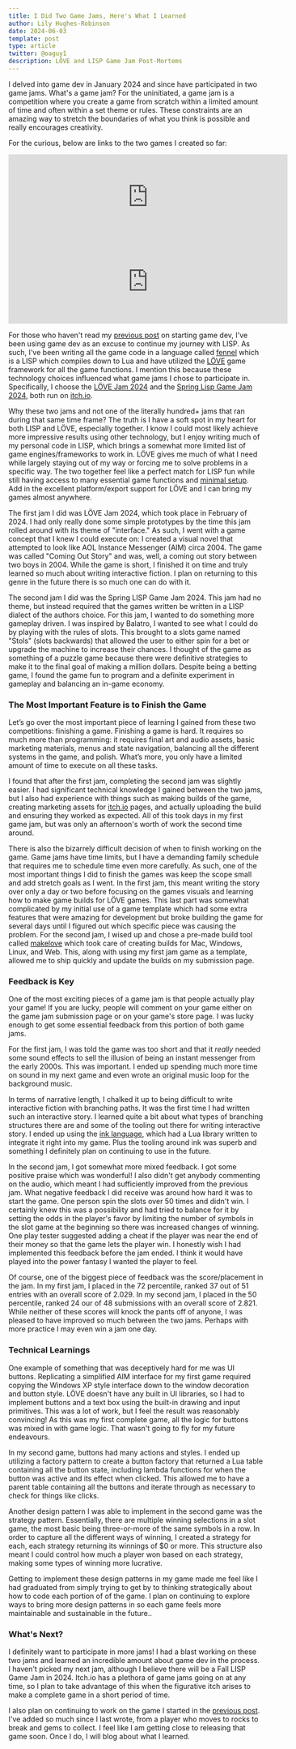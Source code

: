 ```yaml
---
title: I Did Two Game Jams, Here's What I Learned
author: Lily Hughes-Robinson
date: 2024-06-03
template: post
type: article
twitter: @oaguy1
description: LÖVE and LISP Game Jam Post-Mortems
---
```


I delved into  game dev in January 2024 and since have participated in two game jams. What's a game jam? For the uninitiated, a game jam is a competition where you create a game from scratch within a limited amount of time and often within a set theme or rules. These constraints are an amazing way to stretch the boundaries of what you think is possible and really encourages creativity.

For the curious, below are links to the two games I created so far:

<iframe frameborder="0" src="https://itch.io/embed/2544698?dark=true" width="552" height="167"><a href="https://oaguy1.itch.io/coming-out-story">Coming Out Story by oaguy1</a></iframe>

<iframe frameborder="0" src="https://itch.io/embed/2722800?dark=true" width="552" height="167"><a href="https://oaguy1.itch.io/stols">Stols by oaguy1</a></iframe>

For those who haven't read my [previous post](2024-01-30-build-a-stupid-game.html) on starting game dev, I've been using game dev as an excuse to continue my journey with LISP. As such, I've been writing all the game code in a language called [fennel](https://fennel-lang.org) which is a LISP which compiles down to Lua and have utilized the [LÖVE](https://www.love2d.org) game framework for all the game functions. I mention this because these technology choices influenced what game jams I chose to participate in. Specifically, I choose the [LÖVE Jam 2024](https://itch.io/jam/love2d-jam-2024) and the [Spring Lisp Game Jam 2024](https://itch.io/jam/spring-lisp-game-jam-2024), both run on [itch.io](https://itch.io).

Why these two jams and not one of the literally hundred+ jams that ran during that same time frame? The truth is I have a soft spot in my heart for both LISP and LÖVE, especially together. I know I could most likely achieve more impressive results using other technology, but I enjoy writing much of my personal code in LISP, which brings a somewhat more limited list of game engines/frameworks to work in. LÖVE gives me much of what I need while largely staying out of my way or forcing me to solve problems in a specific way. The two together feel like a perfect match for LISP fun while still having access to many essential game functions and [minimal setup](https://sr.ht/~benthor/absolutely-minimal-love2d-fennel/). Add in the excellent platform/export support for LÖVE and I can bring my games almost anywhere.

The first jam I did was LÖVE Jam 2024, which took place in February of 2024. I had only really done some simple prototypes by the time this jam rolled around with its theme of "interface." As such, I went with a game concept that I knew I could execute on: I created a visual novel that attempted to look like AOL Instance Messenger (AIM) circa 2004. The game was called "Coming Out Story" and was, well, a coming out story between two boys in 2004. While the game is short, I finished it on time and truly learned so much about writing interactive fiction. I plan on returning to this genre in the future there is so much one can do with it.

The second jam I did was the Spring LISP Game Jam 2024. This jam had no theme, but instead required that the games written be written in a LISP dialect of the authors choice. For this jam, I wanted to do something more gameplay driven. I was inspired by Balatro, I wanted to see what I could do by playing with the rules of slots. This brought to a slots game named "Stols" (slots backwards) that allowed the user to either spin for a bet or upgrade the machine to increase their chances. I thought of the game as something of a puzzle game because there were definitive strategies to make it to the final goal of making a million dollars. Despite being a betting game, I found the game fun to program and a definite experiment in gameplay and balancing an in-game economy.

### The Most Important Feature is to Finish the Game

Let’s go over the most important piece of learning I gained from these two competitions: finishing a game. Finishing a game is hard. It requires so much more than programming: it requires final art and audio assets, basic marketing materials, menus and state navigation, balancing all the different systems in the game, and polish. What’s more, you only have a limited amount of time to execute on all these tasks.

I found that after the first jam, completing the second jam was slightly easier. I had significant technical knowledge I gained between the two jams, but I also had experience with things such as making builds of the game, creating marketing assets for [itch.io](https://itch.io) pages, and actually uploading the build and ensuring they worked as expected. All of this took days in my first game jam, but was only an afternoon's worth of work the second time around.

There is also the bizarrely difficult decision of when to finish working on the game. Game jams have time limits, but I have a demanding family schedule that requires me to schedule time even more carefully. As such, one of the most important things I did to finish the games was keep the scope small and add stretch goals as I went. In the first jam, this meant writing the story over only a day or two before focusing on the games visuals and learning how to make game builds for LÖVE games. This last part was somewhat complicated by my initial use of a game template which had some extra features that were amazing for development but broke building the game for several days until I figured out which specific piece was causing the problem. For the second jam, I wised up and chose a pre-made build tool called [makelove](https://github.com/pfirsich/makelove) which took care of creating builds for Mac, Windows, Linux, and Web. This, along with using my first jam game as a template, allowed me to ship quickly and update the builds on my submission page.

### Feedback is Key

One of the most exciting pieces of a game jam is that people actually play your game! If you are lucky, people will comment on your game either on the game jam submission page or on your game's store page. I was lucky enough to get some essential feedback from this portion of both game jams.

For the first jam, I was told the game was too short and that it *really* needed some sound effects to sell the illusion of being an instant messenger from the early 2000s. This was important. I ended up spending much more time on sound in my next game and even wrote an original music loop for the background music.

In terms of narrative length, I chalked it up to being difficult to write interactive fiction with branching paths. It was the first time I had written such an interactive story. I learned quite a bit about what types of branching structures there are and some of the tooling out there for writing interactive story. I ended up using the [ink language](https://www.inklestudios.com/ink/), which had a Lua library written to integrate it right into my game. Plus the tooling around ink was superb and something I definitely plan on continuing to use in the future.

In the second jam, I got somewhat more mixed feedback. I got some positive praise which was wonderful! I also didn't get anybody commenting on the audio, which meant I had sufficiently improved from the previous jam. What negative feedback I did receive was around how hard it was to start the game. One person spin the slots over 50 times and didn't win. I certainly knew this was a possibility and had tried to balance for it by setting the odds in the player's favor by limiting the number of symbols in the slot game at the beginning so there was increased changes of winning. One play tester suggested adding a cheat if the player was near the end of their money so that the game lets the player win. I honestly wish I had implemented this feedback before the jam ended. I think it would have played into the power fantasy I wanted the player to feel.

Of course, one of the biggest piece of feedback was the score/placement in the jam. In my first jam, I placed in the 72 percentile, ranked 37 out of 51 entries with an overall score of 2.029. In my second jam, I placed in the 50 percentile, ranked 24 our of 48 submissions with an overall score of 2.821. While neither of these scores will knock the pants off of anyone, I was pleased to have improved so much between the two jams. Perhaps with more practice I may even win a jam one day.

### Technical Learnings

One example of something that was deceptively hard for me was UI buttons. Replicating a simplified AIM interface for my first game required copying the Windows XP style interface down to the window decoration and button style. LÖVE doesn't have any built in UI libraries, so I had to implement buttons and a text box using the built-in drawing and input primitives. This was a lot of work, but I feel the result was reasonably convincing! As this was my first complete game, all the logic for buttons was mixed in with game logic. That wasn't going to fly for my future endeavours.

In my second game, buttons had many actions and styles. I ended up utilizing a factory pattern to create a button factory that returned a Lua table containing all the button state, including lambda functions for when the button was active and its effect when clicked. This allowed me to have a parent table containing all the buttons and iterate through as necessary to check for things like clicks. 

Another design pattern I was able to implement in the second game was the strategy pattern. Essentially, there are multiple winning selections in a slot game, the most basic being three-or-more of the same symbols in a row. In order to capture all the different ways of winning, I created a strategy for each, each strategy returning its winnings of $0 or more. This structure also meant I could control how much a player won based on each strategy, making some types of winning more lucrative.

Getting to implement these design patterns in my game made me feel like I had graduated from simply trying to get by to thinking strategically about how to code each portion of of the game. I plan on continuing to explore ways to bring more design patterns in so each game feels more maintainable and sustainable in the future..

### What's Next?

I definitely want to participate in more jams! I had a blast working on these two jams and learned an incredible amount about game dev in the process. I haven't picked my next jam, although I believe there will be a Fall LISP Game Jam in 2024. Itch.io has a plethora of game jams going on at any time, so I plan to take advantage of this when the figurative itch arises to make a complete game in a short period of time.

I also plan on continuing to work on the game I started in the [previous post](2024-01-30-build-a-stupid-game.html). I've added so much since I last wrote, from a player who moves to rocks to break and gems to collect. I feel like I am getting close to releasing that game soon. Once I do, I will blog about what I learned.
